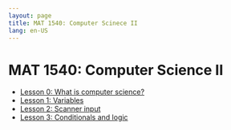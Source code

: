 ```yaml
---
layout: page
title: MAT 1540: Computer Scinece II
lang: en-US
---
```


# MAT 1540: Computer Science II

* [Lesson 0: What is computer science?](lesson0.html)
* [Lesson 1: Variables](lesson1.html)
* [Lesson 2: Scanner input](lesson2.html)
* [Lesson 3: Conditionals and logic](lesson3.html)
